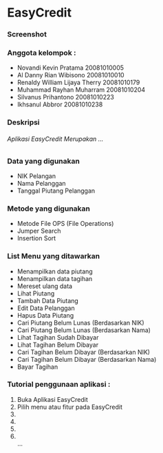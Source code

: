 
<h1>EasyCredit</h1>

<h3>Screenshot</h3>

    
<h3>Anggota kelompok :</h3>
<ul>
  <li>Novandi Kevin Pratama             20081010005</li>
  <li>Al Danny Rian Wibisono            20081010010</li>
  <li>Renaldy William Lijaya Therry	    20081010179</li>
  <li>Muhammad Rayhan Muharram          20081010204</li>
  <li>Silvanus Prihantono               20081010223</li> 
  <li>Ikhsanul Abbror                   20081010238</li>
</ul>
    
<h3>Deskripsi</h3>
<h6>Aplikasi EasyCredit Merupakan ... </h6>

<h3>Data yang digunakan</h3>
<ul>
  <li>NIK Pelangan</li>
  <li>Nama Pelanggan</li>
  <li>Tanggal Piutang Pelanggan</li>
</ul>
    
<h3>Metode yang digunakan</h3>
<ul>
  <li>Metode File OPS (File Operations)</li>
  <li>Jumper Search</li>
  <li>Insertion Sort</li>
</ul>

<h3>List Menu yang ditawarkan</h3>
<ul>
 <li>Menampilkan data piutang</li>
 <li>Menampilkan data tagihan</li>
 <li>Mereset ulang data</li>
 <li>Lihat Piutang</li>
 <li>Tambah Data Piutang</li>
 <li>Edit Data Pelanggan</li>
 <li>Hapus Data Piutang</li>
 <li>Cari Piutang Belum Lunas (Berdasarkan NIK)</li>
 <li>Cari Piutang Belum Lunas (Berdasarkan Nama)</li>
 <li>Lihat Tagihan Sudah Dibayar</li>
 <li>Lihat Tagihan Belum Dibayar</li>
 <li>Cari Tagihan Belum Dibayar (Berdasarkan NIK)</li>
 <li>Cari Tagihan Belum Dibayar (Berdasarkan Nama)</li>
 <li>Bayar Tagihan</li>
</ul>
  
<h3>Tutorial penggunaan aplikasi :</h3>
<ol>
  <li>Buka Aplikasi EasyCredit</li>
  <li>Pilih menu atau fitur pada EasyCredit</li>
  <li></li>
  <li></li>
  <li></li> 
    <li></li>
  ...
</ol>
